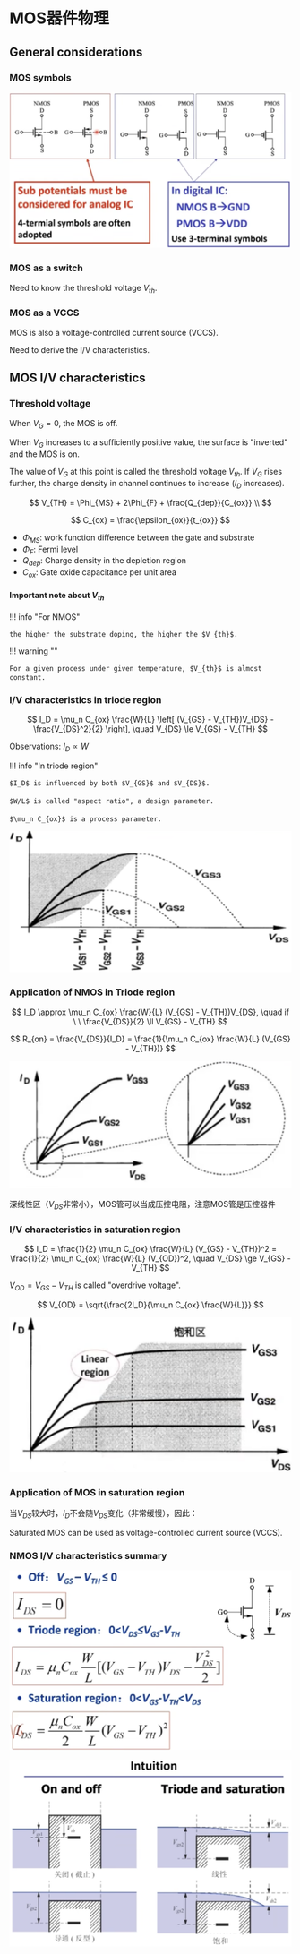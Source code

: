 # MOS器件物理

## General considerations

### MOS symbols

![MOS symbols](./img/mos-phy-1.png)

### MOS as a switch

Need to know the threshold voltage $V_{th}$.

### MOS as a VCCS

MOS is also a voltage-controlled current source (VCCS).

Need to derive the I/V characteristics.

## MOS I/V characteristics

### Threshold voltage

When $V_{G} = 0$, the MOS is off.

When $V_{G}$ increases to a sufficiently positive value, the surface is "inverted" and the MOS is on.

The value of $V_{G}$ at this point is called the threshold voltage $V_{th}$.
If $V_{G}$ rises further, the charge density in channel continues to increase ($I_D$ increases).

$$
V_{TH} = \Phi_{MS} + 2\Phi_{F} + \frac{Q_{dep}}{C_{ox}} \\ 
$$

$$
C_{ox} = \frac{\epsilon_{ox}}{t_{ox}}
$$

* $\Phi_{MS}$: work function difference between the gate and substrate
* $\Phi_{F}$: Fermi level
* $Q_{dep}$: Charge density in the depletion region
* $C_{ox}$: Gate oxide capacitance per unit area

#### Important note about $V_{th}$

!!! info "For NMOS"

    the higher the substrate doping, the higher the $V_{th}$.

!!! warning ""

    For a given process under given temperature, $V_{th}$ is almost constant.

### I/V characteristics in triode region

$$
I_D = \mu_n C_{ox} \frac{W}{L} \left[ (V_{GS} - V_{TH})V_{DS} - \frac{V_{DS}^2}{2} \right], \quad V_{DS} \le V_{GS} - V_{TH}
$$

Observations: $I_D \propto W$

!!! info "In triode region"

    $I_D$ is influenced by both $V_{GS}$ and $V_{DS}$.

    $W/L$ is called "aspect ratio", a design parameter.

    $\mu_n C_{ox}$ is a process parameter.

![I/V pic](img/i-v-pic.png)

### Application of NMOS in Triode region

$$
I_D \approx \mu_n C_{ox} \frac{W}{L} (V_{GS} - V_{TH})V_{DS}, \quad if \ \ \frac{V_{DS}}{2} \ll V_{GS} - V_{TH}
$$

$$
R_{on} = \frac{V_{DS}}{I_D} = \frac{1}{\mu_n C_{ox} \frac{W}{L} (V_{GS} - V_{TH})}
$$

![img](img/mos-small-vds.png)

深线性区（$V_{DS}$非常小），MOS管可以当成压控电阻，注意MOS管是压控器件

### I/V characteristics in saturation region

$$
I_D = \frac{1}{2} \mu_n C_{ox} \frac{W}{L} (V_{GS} - V_{TH})^2 = \frac{1}{2} \mu_n C_{ox} \frac{W}{L} (V_{OD})^2, \quad V_{DS} \ge V_{GS} - V_{TH} 
$$

$V_{OD} = V_{GS} - V_{TH}$ is called "overdrive voltage".

$$
V_{OD} = \sqrt{\frac{2I_D}{\mu_n C_{ox} \frac{W}{L}}}
$$

![saturation region](./img/mos-saturate.png)

### Application of MOS in saturation region

当$V_{DS}$较大时，$I_D$不会随$V_{DS}$变化（非常缓慢），因此：

Saturated MOS can be used as voltage-controlled current source (VCCS).

### NMOS I/V characteristics summary

![summary](img/mos-summary.png)

![intuition](img/mos-intuition.png)